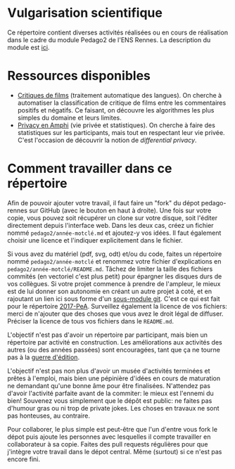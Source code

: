 # Vulgarisation scientifique 

Ce répertoire contient diverses activités réalisées ou en cours de
réalisation dans le cadre du module Pedago2 de l'ENS Rennes. La
description du module est
[ici](https://github.com/InfoSansOrdi/pedago-rennes).

# Ressources disponibles

- [Critiques de films](2015-TAL) (traitement automatique des langues).
  On cherche à automatiser la classification de critique de films
  entre les commentaires positifs et négatifs. Ce faisant, on découvre
  les algorithmes les plus simples du domaine et leurs limites.
- [Privacy en Amphi](2017-PeA) (vie privée et statistiques).
  On cherche à faire des statistiques sur les participants, mais tout
  en respectant leur vie privée. C'est l'occasion de découvrir la
  notion de *differential privacy*.

# Comment travailler dans ce répertoire

Afin de pouvoir ajouter votre travail, il faut faire un "fork" du
dépot pedago-rennes sur GitHub (avec le bouton en haut à droite). Une
fois sur votre copie, vous pouvez soit récupérer un clone sur votre
disque, soit l'éditer directement depuis l'interface web. Dans les
deux cas, créez un fichier nommé `pedago2/année-motclé.md` et
ajoutez-y vos idées. Il faut également choisir une licence et
l'indiquer explicitement dans le fichier.

Si vous avez du matériel (pdf, svg, odt) et/ou du code, faites un
répertoire nommé `pedago2/année-motclé` et renommez votre fichier
d'explications en `pedago2/année-motclé/README.md`.  Tâchez de limiter
la taille des fichiers commités (en vectoriel c'est plus petit) pour
épargner les disques durs de vos collègues.  Si votre projet commence
à prendre de l'ampleur, le mieux est de lui donner son autonomie en
créant un autre projet à coté, et en rajoutant un lien ici sous forme
d'un [sous-module
git](https://git-scm.com/book/en/v2/Git-Tools-Submodules). C'est ce
qui est fait pour le répertoire [2017-PeA](2017-PeA).
Surveillez également la licence de vos fichiers: merci de n'ajouter
que des choses que vous avez le droit légal de diffuser. Préciser la
licence de tous vos fichiers dans le `README.md`.

L'objectif n'est pas d'avoir un répertoire par participant, mais bien
un répertoire par activité en construction. Les améliorations aux
activités des autres (ou des années passées) sont encouragées, tant
que ça ne tourne pas à la [guerre
d'édition](https://fr.wikipedia.org/wiki/Wikip%C3%A9dia:Guerre_d%27%C3%A9dition).

L'objectif n'est pas non plus d'avoir un musée d'activités terminées
et prêtes à l'emploi, mais bien une pépinière d'idées en cours de
maturation ne demandant qu'une bonne âme pour être finalisées.
N'attendez pas d'avoir l'activité parfaite avant de la commiter: le
mieux est l'ennemi du bien! Souvenez vous simplement que le dépôt est
public: ne faites pas d'humour gras ou ni trop de private jokes. Les
choses en travaux ne sont pas honteuses, au contraire.

Pour collaborer, le plus simple est peut-être que l'un d'entre vous
fork le dépot puis ajoute les personnes avec lesquelles il compte
travailler en collaborateur à sa copie. Faites des pull requests
régulières pour que j'intègre votre travail dans le dépot central.
Même (surtout) si ce n'est pas encore fini.
